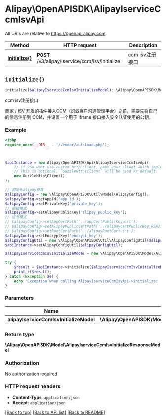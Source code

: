 # Alipay\OpenAPISDK\AlipayIserviceCcmIsvApi

All URIs are relative to https://openapi.alipay.com.

Method | HTTP request | Description
------------- | ------------- | -------------
[**initialize()**](AlipayIserviceCcmIsvApi.md#initialize) | **POST** /v3/alipay/iservice/ccm/isv/initialize | ccm isv注册接口


## `initialize()`

```php
initialize($alipayIserviceCcmIsvInitializeModel): \Alipay\OpenAPISDK\Model\AlipayIserviceCcmIsvInitializeResponseModel
```

ccm isv注册接口

商家 / ISV 开发的插件接入CCM（蚂蚁客户沟通管理平台）之前，需要先将自己的信息注册到 CCM，并设置一个用于 iframe 接口接入安全认证使用的公钥。

### Example

```php
<?php
require_once(__DIR__ . '/vendor/autoload.php');



$apiInstance = new Alipay\OpenAPISDK\Api\AlipayIserviceCcmIsvApi(
    // If you want use custom http client, pass your client which implements `GuzzleHttp\ClientInterface`.
    // This is optional, `GuzzleHttp\Client` will be used as default.
    new GuzzleHttp\Client()
);

// 初始化alipay参数
$alipayConfig = new \Alipay\OpenAPISDK\Util\Model\AlipayConfig();
$alipayConfig->setAppId('app_id');
$alipayConfig->setPrivateKey('private_key');
// 密钥模式
$alipayConfig->setAlipayPublicKey('alipay_public_key');
// 证书模式
// $alipayConfig->setAppCertPath('../appCertPublicKey.crt');
// $alipayConfig->setAlipayPublicCertPath('../alipayCertPublicKey_RSA2.crt');
// $alipayConfig->setRootCertPath('../alipayRootCert.crt');
$alipayConfig->setEncryptKey('encrypt_key');
$alipayConfigUtil = new \Alipay\OpenAPISDK\Util\AlipayConfigUtil($alipayConfig);
$apiInstance->setAlipayConfigUtil($alipayConfigUtil);

$alipayIserviceCcmIsvInitializeModel = new \Alipay\OpenAPISDK\Model\AlipayIserviceCcmIsvInitializeModel(); // \Alipay\OpenAPISDK\Model\AlipayIserviceCcmIsvInitializeModel

try {
    $result = $apiInstance->initialize($alipayIserviceCcmIsvInitializeModel);
    print_r($result);
} catch (Exception $e) {
    echo 'Exception when calling AlipayIserviceCcmIsvApi->initialize: ', $e->getMessage(), PHP_EOL;
}
```

### Parameters

Name | Type | Description  | Notes
------------- | ------------- | ------------- | -------------
 **alipayIserviceCcmIsvInitializeModel** | **\Alipay\OpenAPISDK\Model\AlipayIserviceCcmIsvInitializeModel**|  | [optional]

### Return type

**\Alipay\OpenAPISDK\Model\AlipayIserviceCcmIsvInitializeResponseModel**

### Authorization

No authorization required

### HTTP request headers

- **Content-Type**: `application/json`
- **Accept**: `application/json`

[[Back to top]](#) [[Back to API list]](../../README.md#api-endpoints)
[[Back to README]](../../README.md)
